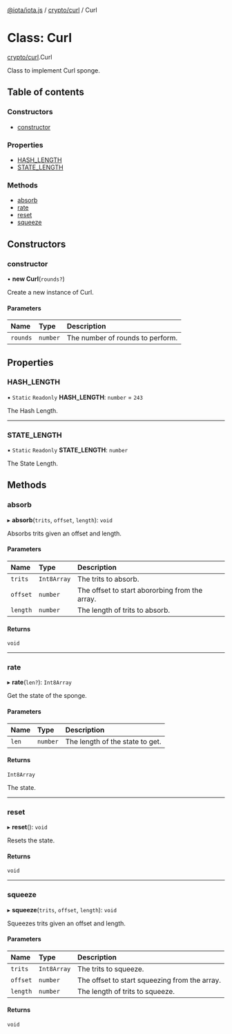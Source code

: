 [@iota/iota.js](../README.md) / [crypto/curl](../modules/crypto_curl.md) / Curl

# Class: Curl

[crypto/curl](../modules/crypto_curl.md).Curl

Class to implement Curl sponge.

## Table of contents

### Constructors

- [constructor](crypto_curl.curl.md#constructor)

### Properties

- [HASH\_LENGTH](crypto_curl.curl.md#hash_length)
- [STATE\_LENGTH](crypto_curl.curl.md#state_length)

### Methods

- [absorb](crypto_curl.curl.md#absorb)
- [rate](crypto_curl.curl.md#rate)
- [reset](crypto_curl.curl.md#reset)
- [squeeze](crypto_curl.curl.md#squeeze)

## Constructors

### constructor

• **new Curl**(`rounds?`)

Create a new instance of Curl.

#### Parameters

| Name | Type | Description |
| :------ | :------ | :------ |
| `rounds` | `number` | The number of rounds to perform. |

## Properties

### HASH\_LENGTH

▪ `Static` `Readonly` **HASH\_LENGTH**: `number` = `243`

The Hash Length.

___

### STATE\_LENGTH

▪ `Static` `Readonly` **STATE\_LENGTH**: `number`

The State Length.

## Methods

### absorb

▸ **absorb**(`trits`, `offset`, `length`): `void`

Absorbs trits given an offset and length.

#### Parameters

| Name | Type | Description |
| :------ | :------ | :------ |
| `trits` | `Int8Array` | The trits to absorb. |
| `offset` | `number` | The offset to start abororbing from the array. |
| `length` | `number` | The length of trits to absorb. |

#### Returns

`void`

___

### rate

▸ **rate**(`len?`): `Int8Array`

Get the state of the sponge.

#### Parameters

| Name | Type | Description |
| :------ | :------ | :------ |
| `len` | `number` | The length of the state to get. |

#### Returns

`Int8Array`

The state.

___

### reset

▸ **reset**(): `void`

Resets the state.

#### Returns

`void`

___

### squeeze

▸ **squeeze**(`trits`, `offset`, `length`): `void`

Squeezes trits given an offset and length.

#### Parameters

| Name | Type | Description |
| :------ | :------ | :------ |
| `trits` | `Int8Array` | The trits to squeeze. |
| `offset` | `number` | The offset to start squeezing from the array. |
| `length` | `number` | The length of trits to squeeze. |

#### Returns

`void`
